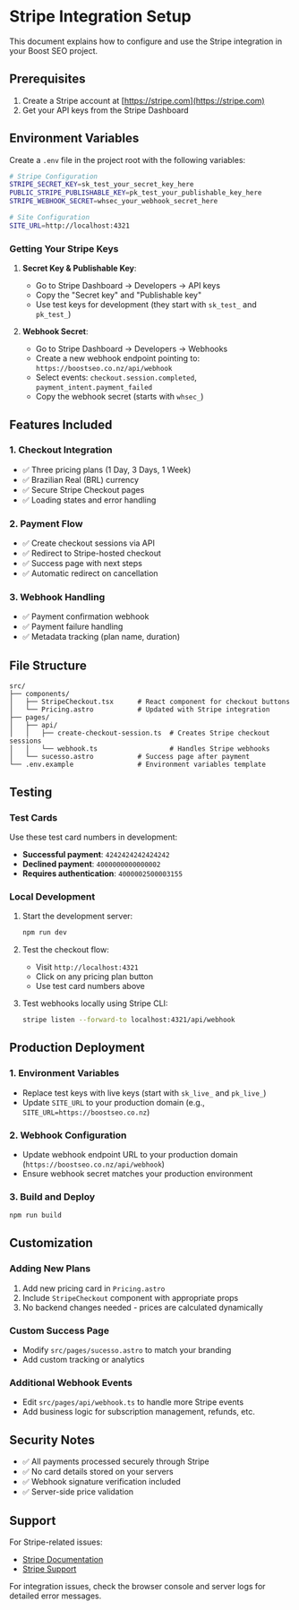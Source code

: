 # Stripe Integration Setup

This document explains how to configure and use the Stripe integration in your Boost SEO project.

## Prerequisites

1. Create a Stripe account at [https://stripe.com](https://stripe.com)
2. Get your API keys from the Stripe Dashboard

## Environment Variables

Create a `.env` file in the project root with the following variables:

```bash
# Stripe Configuration
STRIPE_SECRET_KEY=sk_test_your_secret_key_here
PUBLIC_STRIPE_PUBLISHABLE_KEY=pk_test_your_publishable_key_here
STRIPE_WEBHOOK_SECRET=whsec_your_webhook_secret_here

# Site Configuration
SITE_URL=http://localhost:4321
```

### Getting Your Stripe Keys

1. **Secret Key & Publishable Key**:
   - Go to Stripe Dashboard → Developers → API keys
   - Copy the "Secret key" and "Publishable key"
   - Use test keys for development (they start with `sk_test_` and `pk_test_`)

2. **Webhook Secret**:
   - Go to Stripe Dashboard → Developers → Webhooks
   - Create a new webhook endpoint pointing to: `https://boostseo.co.nz/api/webhook`
   - Select events: `checkout.session.completed`, `payment_intent.payment_failed`
   - Copy the webhook secret (starts with `whsec_`)

## Features Included

### 1. Checkout Integration
- ✅ Three pricing plans (1 Day, 3 Days, 1 Week)
- ✅ Brazilian Real (BRL) currency
- ✅ Secure Stripe Checkout pages
- ✅ Loading states and error handling

### 2. Payment Flow
- ✅ Create checkout sessions via API
- ✅ Redirect to Stripe-hosted checkout
- ✅ Success page with next steps
- ✅ Automatic redirect on cancellation

### 3. Webhook Handling
- ✅ Payment confirmation webhook
- ✅ Payment failure handling
- ✅ Metadata tracking (plan name, duration)

## File Structure

```
src/
├── components/
│   ├── StripeCheckout.tsx      # React component for checkout buttons
│   └── Pricing.astro           # Updated with Stripe integration
├── pages/
│   ├── api/
│   │   ├── create-checkout-session.ts  # Creates Stripe checkout sessions
│   │   └── webhook.ts                  # Handles Stripe webhooks
│   └── sucesso.astro           # Success page after payment
└── .env.example                # Environment variables template
```

## Testing

### Test Cards

Use these test card numbers in development:

- **Successful payment**: `4242424242424242`
- **Declined payment**: `4000000000000002`
- **Requires authentication**: `4000002500003155`

### Local Development

1. Start the development server:
   ```bash
   npm run dev
   ```

2. Test the checkout flow:
   - Visit `http://localhost:4321`
   - Click on any pricing plan button
   - Use test card numbers above

3. Test webhooks locally using Stripe CLI:
   ```bash
   stripe listen --forward-to localhost:4321/api/webhook
   ```

## Production Deployment

### 1. Environment Variables
- Replace test keys with live keys (start with `sk_live_` and `pk_live_`)
- Update `SITE_URL` to your production domain (e.g., `SITE_URL=https://boostseo.co.nz`)

### 2. Webhook Configuration
- Update webhook endpoint URL to your production domain (`https://boostseo.co.nz/api/webhook`)
- Ensure webhook secret matches your production environment

### 3. Build and Deploy
```bash
npm run build
```

## Customization

### Adding New Plans
1. Add new pricing card in `Pricing.astro`
2. Include `StripeCheckout` component with appropriate props
3. No backend changes needed - prices are calculated dynamically

### Custom Success Page
- Modify `src/pages/sucesso.astro` to match your branding
- Add custom tracking or analytics

### Additional Webhook Events
- Edit `src/pages/api/webhook.ts` to handle more Stripe events
- Add business logic for subscription management, refunds, etc.

## Security Notes

- ✅ All payments processed securely through Stripe
- ✅ No card details stored on your servers
- ✅ Webhook signature verification included
- ✅ Server-side price validation

## Support

For Stripe-related issues:
- [Stripe Documentation](https://stripe.com/docs)
- [Stripe Support](https://support.stripe.com)

For integration issues, check the browser console and server logs for detailed error messages.

